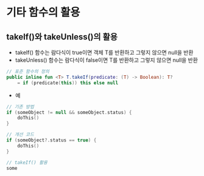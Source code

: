 # 기타 함수의 활용
## takeIf()와 takeUnless()의 활용
* takeIf() 함수는 람다식이 true이면 객체 T를 반환하고 그렇지 않으면 null을 반환
* takeUnless() 함수는 람다식이 false이면 T를 반환하고 그렇지 않으면 null을 반환
```kotlin
// 표준 함수의 정의
public inline fun <T> T.takeIf(predicate: (T) -> Boolean): T?
    = if (predicate(this)) this else null
```

* 예
```kotlin
// 기존 방법
if (someObject != null && someObject.status) {
    doThis()
}

// 개선 코드
if (someObject?.status == true) {
    doThis()
}

// takeIf() 활용
some
```